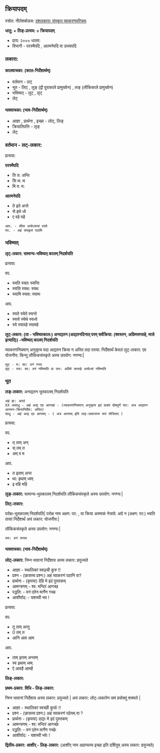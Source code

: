 
## क्रियापदम्

स्त्रोत: नीलेशबोडस: [दशलकाराः  संस्कृत व्याकरणपरिचयः](https://www.youtube.com/watch?v=Aad0AWA37e8)

**धातु: + तिङ्-प्रत्यय: = क्रियापदम्**
- प्राय: २००० धातव:
- विभागौ - परस्मैपदि , आत्मनेपदि वा उभयपदि

### लकारा:

#### कालवाचका: (काल-निर्देशार्थम्)

- वर्तमान - लट्
- भूत - लिट् , लुङ् (द्वौ पुराकाले प्रामुख्येन) , लङ् (लौकिकाले प्रामुख्येन)
- भविष्यत् - लुट् , लृट्
- लेट्

#### भाववाचका: (भाव-निर्देशार्थम्)

- आज्ञा , प्रार्थना , इच्छा - लोट्, लिङ्
- क्रियातिपत्ति - लृङ्
- लेट्

### वर्तमान - लट्-लकार:

प्रत्यया:

**परस्मैपदि**

- ति त: अन्ति
- सि थ: थ
- मि व: म: 

**आत्मनेपदि**

- ते  इते  अन्ते
- से  इथे  ध्वे
- ए  वहे  महे

```
आप. - सीता अयोध्यायां रमते
पप. - अहं संस्कृतं पठामि
```

### भविष्यत्

**लृट्-लकार: सामान्य-भविष्यत् कालम् निदर्शयति**

प्रत्यया:

पप.
- स्यति स्यतः स्यन्ति
- स्यसि स्यथ: स्यथ
- स्यामि स्याव: स्यामः

आप.
- स्यते स्येते स्यन्ते
- स्यसे स्येथे स्यध्वे
- स्ये स्यावहे स्यामहे

**लुट्-लकार: (ता - भविष्यत्काल:) अनद्यतन (अद्यतनदिनात् परम् सर्वक्रिया: (श्वस्तन, अग्रिमसप्ताहे, मासे इत्यादि)) -भविष्यत् कालम् निदर्शयति**

व्याकरणनियमान् अनुसृत्य यदा अद्यतन क्रिया न अस्ति तदा तस्या: निर्देशार्थं केवलं लुट्-लकार: एव योजनीय: किन्तु लौकिकसंस्कृते अस्य उपयोग: नगण्य:| 
```
लुट् - म: श्व: वनं गन्ता
लृट् - राम: श्व: वनं गमिष्यति वा राम: अग्रिमे सप्ताहे अयोध्यां गमिष्यति
```

### भूत

**लङ्-लकार:**
अनद्यतन भूतकालम् निदर्शयति

```
अहं ह्य: अपठं
XX असाधु - अहं अद्य एव आगच्छं - (व्याकरणनियमान् अनुसृत्य इदं वाक्यं दोषपुर्णं यत: अत्र अद्यतन आगमन-क्रियानिर्देश: अस्ति)
साधु - अहं अद्य एव आगमम् - ( अत्र आगमम् इति लङ्-लकारस्य रूपं योजितम् )
```

प्रत्यया:

पप.
- त् ताम् अन्
- स् तम् त
- अम् व म

आप.
- त इताम् अन्त
- था: इथाम् ध्वम्
- इ वहि महि



**लुङ्-लकार:**
सामान्य-भुतकालम् निदर्शयति
लौकिकसंस्कृते अस्य उपयोग: नगण्य:|
 

**लिट्-लकार:**

परोक्ष-भूतकालम् निदर्शयति| परोक्ष नाम अक्ष्ण: पर: , या क्रिया अस्माकं नेत्रयो: अग्रे न (अक्ष्ण: पर:) भवति तासां निर्देशार्थं अयं लकार: योजनीय:|

लौकिकसंस्कृते अस्य उपयोग: नगण्य:|

```
राम: वनं जगाम
```

#### भाववाचका: (भाव-निर्देशार्थम्)

**लोट्-लकार:**
निम्न भावानां निर्देशाय अस्य लकार: प्रयुज्यते

- आज्ञा - स्थालिकां स्वछ्ची कुरु !!
- प्रश्न - (छात्रस्य प्रश्न:) अहं व्याकरणं पठानि वा?
- प्रार्थना - (कृपया) देहि मे इदं पुस्तकम् 
- आमन्त्रणम् - श्व: मन्दिरं आगच्छ
- पद्धति: - वनं एतेन मार्गेण गच्छ
- आशीर्वाद: - यशस्वी भव !

प्रत्यया:

पप.

- तु ताम् अन्तु
- 0 तम् त
- आनि आव आम

आप.

- ताम् इताम् अन्ताम्
- स्व इथाम् ध्वम्
- ऐ आवहै आमहै

**लिङ्-लकार:**

**प्रथम-प्रकार:**
**विधि - लिङ्-लकार:**

निम्न भावानां निर्देशाय अस्य लकार: प्रयुज्यते | अयं लकार: लोट्-लकारेण समं प्रयोक्तुं शक्यते |

- आज्ञा - स्थालिकां स्वच्छी कुर्याः !!
- प्रश्न - (छात्रस्य प्रश्न:) अहं व्याकरणं पठेयम् वा ?
- प्रार्थना - (कृपया) दद्याः मे इदं पुस्तकम् 
- आमन्त्रणम् - श्व: मन्दिरं आगच्छेः
- पद्धति: - वनं एतेन मार्गेण गच्छेः
- आशीर्वाद: - यशस्वी भवेः !
  
**द्वितीय-प्रकार:**
**आशीर् - लिङ्-लकार:** (आशीर् नाम अप्राप्यस्य इच्छा इति दर्शितुम् अस्य लकार: प्रयुज्यते)

